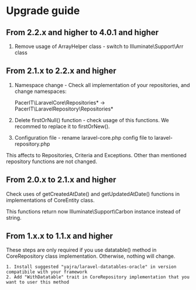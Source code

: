 # Upgrade guide
## From 2.2.x and higher to 4.0.1 and higher
1. Remove usage of ArrayHelper class - switch to Illuminate\Support\Arr class
## From 2.1.x to 2.2.x and higher
1. Namespace change - Check all implementation of your repositories, and change namespaces:

    PacerIT\LaravelCore\Repositories\* -> PacerIT\LaravelRepository\Repositories\*
    
2. Delete firstOrNull() function - check usage of this functions. We recommed to replace
it to firstOrNew().
3. Configuration file - rename laravel-core.php config file to laravel-repository.php

This affects to Repositories, Criteria and Exceptions. Other than mentioned repository
functions are not changed.

## From 2.0.x to 2.1.x and higher
Check uses of getCreatedAtDate() and getUpdatedAtDate() functions in implementations of CoreEntity class.

This functions return now Illuminate\Support\Carbon instance instead of string.

## From 1.x.x to 1.1.x and higher
These steps are only required if you use datatable() method in CoreRepository class implementation.
Otherwise, nothing will change.

    1. Install suggested "yajra/laravel-datatables-oracle" in version compatibile with your framework
    2. Add "WithDatatable" trait in CoreRepository implementation that you want to user this method